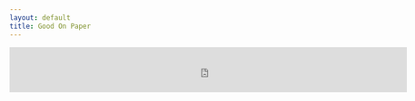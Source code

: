 ```yaml
---
layout: default
title: Good On Paper
---
```


<iframe width="700" height="80" src="https://rd.io/i/QEhFK0YjQw/" frameborder="0"></iframe>
